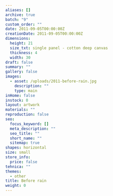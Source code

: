 ```yaml
---
aliases: []
archive: true
batch: "9"
custom_order: ""
date: 2011-09-05T00:00:00Z
creationDate: 2011-09-05T00:00:00Z
dimensions:
  height: 21
  size_txt: single panel - cotton deep canvas
  thickness: 4
  width: 30
draft: false
summary: ""
gallery: false
images:
  - asset: /uploads/2011-before-rain.jpg
    description: ""
    type: main
inHome: false
instock: 0
layout: artwork
materials: ""
reproduction: false
seo:
  focus_keyword: []
  meta_description: ""
  seo_title: ""
  short_name: ""
  sitemap: true
shapes: horizontal
size: small
store_info:
  price: false
tehnica: ""
themes:
  - other
title: Before rain
weight: 0
---
```

